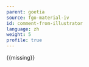 ```yaml
---
parent: goetia
source: fgo-material-iv
id: comment-from-illustrator
language: zh
weight: 5
profile: true
---
```


{{missing}}
